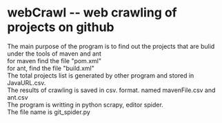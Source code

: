 # webCrawl -- web crawling of projects on github <br />
The main purpose of the program is to find out the projects that are bulid under the tools of maven and ant <br />
for maven find the file "pom.xml"<br />
for ant, find the file "build.xml" <br />
The total projects list is generated by other program and stored in JavaURL.csv. <br /> 
The results of crawling is saved in csv. format. named mavenFile.csv and ant.csv <br />
The program is writting in python scrapy, editor spider.<br />
The file name is git_spider.py

